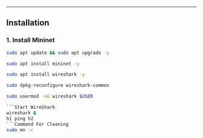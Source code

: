---

## **Installation**

### **1. Install Mininet**
```bash
sudo apt update && sudo apt upgrade -y

sudo apt install mininet -y

sudo apt install wireshark -y

sudo dpkg-reconfigure wireshark-common

sudo usermod -aG wireshark $USER

```Start WireShark
wireshark &
h1 ping h2
```Command For Cleaning
sudo mn -c

